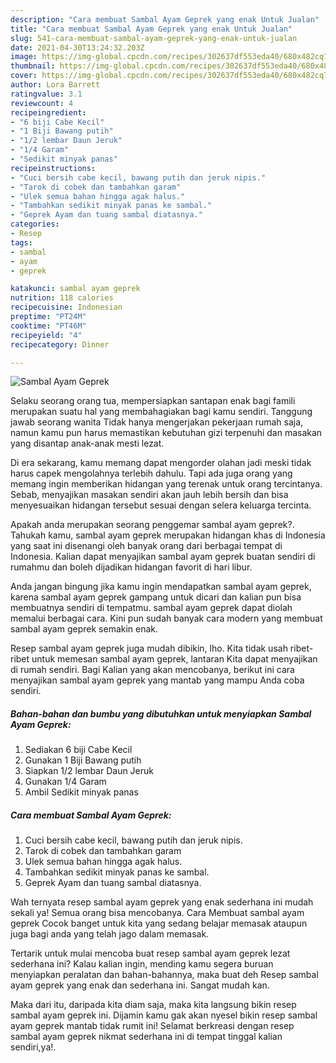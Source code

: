 ```yaml
---
description: "Cara membuat Sambal Ayam Geprek yang enak Untuk Jualan"
title: "Cara membuat Sambal Ayam Geprek yang enak Untuk Jualan"
slug: 541-cara-membuat-sambal-ayam-geprek-yang-enak-untuk-jualan
date: 2021-04-30T13:24:32.203Z
image: https://img-global.cpcdn.com/recipes/302637df553eda40/680x482cq70/sambal-ayam-geprek-foto-resep-utama.jpg
thumbnail: https://img-global.cpcdn.com/recipes/302637df553eda40/680x482cq70/sambal-ayam-geprek-foto-resep-utama.jpg
cover: https://img-global.cpcdn.com/recipes/302637df553eda40/680x482cq70/sambal-ayam-geprek-foto-resep-utama.jpg
author: Lora Barrett
ratingvalue: 3.1
reviewcount: 4
recipeingredient:
- "6 biji Cabe Kecil"
- "1 Biji Bawang putih"
- "1/2 lembar Daun Jeruk"
- "1/4 Garam"
- "Sedikit minyak panas"
recipeinstructions:
- "Cuci bersih cabe kecil, bawang putih dan jeruk nipis."
- "Tarok di cobek dan tambahkan garam"
- "Ulek semua bahan hingga agak halus."
- "Tambahkan sedikit minyak panas ke sambal."
- "Geprek Ayam dan tuang sambal diatasnya."
categories:
- Resep
tags:
- sambal
- ayam
- geprek

katakunci: sambal ayam geprek 
nutrition: 118 calories
recipecuisine: Indonesian
preptime: "PT24M"
cooktime: "PT46M"
recipeyield: "4"
recipecategory: Dinner

---
```



![Sambal Ayam Geprek](https://img-global.cpcdn.com/recipes/302637df553eda40/680x482cq70/sambal-ayam-geprek-foto-resep-utama.jpg)

Selaku seorang orang tua, mempersiapkan santapan enak bagi famili merupakan suatu hal yang membahagiakan bagi kamu sendiri. Tanggung jawab seorang  wanita Tidak hanya mengerjakan pekerjaan rumah saja, namun kamu pun harus memastikan kebutuhan gizi terpenuhi dan masakan yang disantap anak-anak mesti lezat.

Di era  sekarang, kamu memang dapat mengorder olahan jadi meski tidak harus capek mengolahnya terlebih dahulu. Tapi ada juga orang yang memang ingin memberikan hidangan yang terenak untuk orang tercintanya. Sebab, menyajikan masakan sendiri akan jauh lebih bersih dan bisa menyesuaikan hidangan tersebut sesuai dengan selera keluarga tercinta. 



Apakah anda merupakan seorang penggemar sambal ayam geprek?. Tahukah kamu, sambal ayam geprek merupakan hidangan khas di Indonesia yang saat ini disenangi oleh banyak orang dari berbagai tempat di Indonesia. Kalian dapat menyajikan sambal ayam geprek buatan sendiri di rumahmu dan boleh dijadikan hidangan favorit di hari libur.

Anda jangan bingung jika kamu ingin mendapatkan sambal ayam geprek, karena sambal ayam geprek gampang untuk dicari dan kalian pun bisa membuatnya sendiri di tempatmu. sambal ayam geprek dapat diolah memalui berbagai cara. Kini pun sudah banyak cara modern yang membuat sambal ayam geprek semakin enak.

Resep sambal ayam geprek juga mudah dibikin, lho. Kita tidak usah ribet-ribet untuk memesan sambal ayam geprek, lantaran Kita dapat menyajikan di rumah sendiri. Bagi Kalian yang akan mencobanya, berikut ini cara menyajikan sambal ayam geprek yang mantab yang mampu Anda coba sendiri.

<!--inarticleads1-->

##### Bahan-bahan dan bumbu yang dibutuhkan untuk menyiapkan Sambal Ayam Geprek:

1. Sediakan 6 biji Cabe Kecil
1. Gunakan 1 Biji Bawang putih
1. Siapkan 1/2 lembar Daun Jeruk
1. Gunakan 1/4 Garam
1. Ambil Sedikit minyak panas




<!--inarticleads2-->

##### Cara membuat Sambal Ayam Geprek:

1. Cuci bersih cabe kecil, bawang putih dan jeruk nipis.
1. Tarok di cobek dan tambahkan garam
1. Ulek semua bahan hingga agak halus.
1. Tambahkan sedikit minyak panas ke sambal.
1. Geprek Ayam dan tuang sambal diatasnya.




Wah ternyata resep sambal ayam geprek yang enak sederhana ini mudah sekali ya! Semua orang bisa mencobanya. Cara Membuat sambal ayam geprek Cocok banget untuk kita yang sedang belajar memasak ataupun juga bagi anda yang telah jago dalam memasak.

Tertarik untuk mulai mencoba buat resep sambal ayam geprek lezat sederhana ini? Kalau kalian ingin, mending kamu segera buruan menyiapkan peralatan dan bahan-bahannya, maka buat deh Resep sambal ayam geprek yang enak dan sederhana ini. Sangat mudah kan. 

Maka dari itu, daripada kita diam saja, maka kita langsung bikin resep sambal ayam geprek ini. Dijamin kamu gak akan nyesel bikin resep sambal ayam geprek mantab tidak rumit ini! Selamat berkreasi dengan resep sambal ayam geprek nikmat sederhana ini di tempat tinggal kalian sendiri,ya!.

